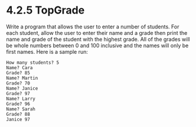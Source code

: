 # 4.2.5 TopGrade
Write a program that allows the user to enter a number of students. For each student, allow the user to enter their name and a grade then print the name and grade of the student with the highest grade. All of the grades will be whole numbers between 0 and 100 inclusive and the names will only be first names. Here is a sample run:

```
How many students? 5
Name? Cara
Grade? 85
Name? Martin
Grade? 70
Name? Janice
Grade? 97
Name? Larry
Grade? 96
Name? Sarah
Grade? 88
Janice 97
```